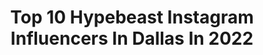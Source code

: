 ---
title: Top 10 Hypebeast Instagram Influencers In Dallas In 2022
description: >-
  Find top hypebeast Instagram influencers in Dallas in 2022. Most popular hashtags: #hypebeast #art #dallas #portrait.
platform: Instagram
hits: 19
text_top: Identify the most popular Instagram accounts on inBeat.
text_bottom: Our search engine aggregates 19 Instagram influencers like this in Dallas, United States for you to connect with.
profiles:
  - username: "xstyles_00"
    fullname: >-
      ❌ DALLAS PHOTOGRAPHER ❌
    bio: >-
      🇮🇳 Hi I’m Noel👋 Bring me currys🤤 Let’s talk then 😤 📛Email/DM for BOOKING/ AVAILABILITY
    location: "United States"
    followers: 3546
    engagement: 1264
    commentsToLikes: 0.109967
    id: ck8tdnl6e42az0j78t83fchld
    verified: false
    hashtags: "#portraitsvisuals, #filmdiscovered, #portraitgames, #portraitpage"
  - username: "tedpim"
    fullname: >-
      Ted Pim
    bio: >-
      Enquiries: @halfgallery
    location: "United States"
    followers: 17172
    engagement: 658
    commentsToLikes: 0.037197
    id: ck55noy1h6nss0i11lubex7hf
    verified: false
    hashtags: ""
  - username: "swayslife"
    fullname: >-
      Sway - Dallas Photographer
    bio: >-
      Dallas 📍 Love God. Love others. @xevebee is my life! ❤😘
    location: "United States"
    followers: 20751
    engagement: 443
    commentsToLikes: 0.064485
    id: ck5pyo8w8wzhi0i11dda6ds1x
    verified: false
    hashtags: "#creative, #moodyports, #moodygrams, #streets"
  - username: "zeonphotos"
    fullname: >-
      Colby Phillips
    bio: >-
      Automotive & landscape photography Dallas | Fort Worth
    location: "United States"
    followers: 5529
    engagement: 773
    commentsToLikes: 0.028905
    id: ck5c95fr1at440i113o28yff0
    verified: false
    hashtags: "#bmw, #bmwm, #bimmer, #m3"
  - username: "high_vis"
    fullname: >-
      High Vis
    bio: >-
      📍#Dallas / Founder @dtxstreet Navy Veteran / Photographer / Graphic Designer 👇🏽😷👇🏽😷👇🏽Masks & Sanitizer - Stop the Spread
    location: "United States"
    followers: 18135
    engagement: 206
    commentsToLikes: 0.043300
    id: ck5zmw0gdnbcw0i14wonb0vu7
    verified: false
    hashtags: "#a7rii, #urbangathering, #shotzdelight, #jaw"
  - username: "junjdm"
    fullname: >-
      Jun 🌀
    bio: >-
      Photographer/Artist | Shoes | Food | Basketball 🏀 | Dallas, TX | 🌹ILYSB | 📷Canon1DX Mark ii | JBY🦉🌙 Deuce Fam✌️”You can’t teach experience”
    location: "United States"
    followers: 12116
    engagement: 542
    commentsToLikes: 0.047950
    id: ck6tm9svd7fuv0j71xlmjab0k
    verified: false
    hashtags: "#virgilabloh, #fearofgod, #paulgeorge4, #kicksoncourt"
  - username: "dallas_diamond"
    fullname: >-
      JA$$Y🌧
    bio: >-
      Dope girl doing dope Things Sneaker enthusiast 🔥 Art enthusiast 🎨
    location: "United States"
    followers: 7072
    engagement: 840
    commentsToLikes: 0.037907
    id: ckf5kvmmoneu50j23dqie0llj
    verified: false
    hashtags: "#popartstyle, #artislife, #colorfulart, #famousart"
  - username: "z_ramsey"
    fullname: >-
      Zach Ramsey
    bio: >-
      @fraktelny Tʀᴏʏ, ɴʏ @booksybiz
    location: "United States"
    followers: 37203
    engagement: 313
    commentsToLikes: 0.061154
    id: ck14ivdbihbqr0i1961uk4c38
    verified: false
    hashtags: "#mensfashion, #menstyle, #art, #portrait"
  - username: "spidagrfx"
    fullname: >-
      "MICAH" 🕷 // Road to 20K⚡️
    bio: >-
      20 • Aspiring Nike Designer Content Creator @teamdiverge • #BoltUp Art Portfolio: Logos • Graphics Jersey Swaps • Uniform Design ◤◢◤◢◤◢◤◢◤◢◤◢◤◢◤◢◤◢
    location: "United States"
    followers: 12065
    engagement: 2711
    commentsToLikes: 0.037782
    id: ckap0e728pw0q0i784sxvno26
    verified: false
    hashtags: "#hype, #hypebeast, #football, #jukes"
  - username: "diego_djdgaf"
    fullname: >-
      Diego Elizarraras  ✪
    bio: >-
      •Owner @HOUSEOFFADE •CEO @STRANDTHEBRAND •Office @STRUCTUREDTLA •Education @THECONCEPTACADEMY
    location: "United States"
    followers: 148082
    engagement: 115
    commentsToLikes: 0.054477
    id: ck6tp1jkyhbfg0j71af8ewr3i
    verified: false
    hashtags: "#structuredtla, #portland, #grindmode, #newyork"
---